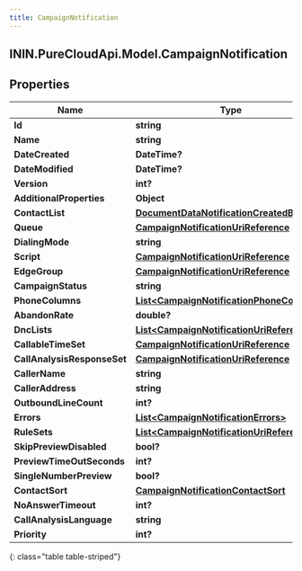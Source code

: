 ```yaml
---
title: CampaignNotification
---
```

## ININ.PureCloudApi.Model.CampaignNotification

## Properties

|Name | Type | Description | Notes|
|------------ | ------------- | ------------- | -------------|
| **Id** | **string** |  | [optional] |
| **Name** | **string** |  | [optional] |
| **DateCreated** | **DateTime?** |  | [optional] |
| **DateModified** | **DateTime?** |  | [optional] |
| **Version** | **int?** |  | [optional] |
| **AdditionalProperties** | **Object** |  | [optional] |
| **ContactList** | [**DocumentDataNotificationCreatedBy**](DocumentDataNotificationCreatedBy.html) |  | [optional] |
| **Queue** | [**CampaignNotificationUriReference**](CampaignNotificationUriReference.html) |  | [optional] |
| **DialingMode** | **string** |  | [optional] |
| **Script** | [**CampaignNotificationUriReference**](CampaignNotificationUriReference.html) |  | [optional] |
| **EdgeGroup** | [**CampaignNotificationUriReference**](CampaignNotificationUriReference.html) |  | [optional] |
| **CampaignStatus** | **string** |  | [optional] |
| **PhoneColumns** | [**List&lt;CampaignNotificationPhoneColumns&gt;**](CampaignNotificationPhoneColumns.html) |  | [optional] |
| **AbandonRate** | **double?** |  | [optional] |
| **DncLists** | [**List&lt;CampaignNotificationUriReference&gt;**](CampaignNotificationUriReference.html) |  | [optional] |
| **CallableTimeSet** | [**CampaignNotificationUriReference**](CampaignNotificationUriReference.html) |  | [optional] |
| **CallAnalysisResponseSet** | [**CampaignNotificationUriReference**](CampaignNotificationUriReference.html) |  | [optional] |
| **CallerName** | **string** |  | [optional] |
| **CallerAddress** | **string** |  | [optional] |
| **OutboundLineCount** | **int?** |  | [optional] |
| **Errors** | [**List&lt;CampaignNotificationErrors&gt;**](CampaignNotificationErrors.html) |  | [optional] |
| **RuleSets** | [**List&lt;CampaignNotificationUriReference&gt;**](CampaignNotificationUriReference.html) |  | [optional] |
| **SkipPreviewDisabled** | **bool?** |  | [optional] |
| **PreviewTimeOutSeconds** | **int?** |  | [optional] |
| **SingleNumberPreview** | **bool?** |  | [optional] |
| **ContactSort** | [**CampaignNotificationContactSort**](CampaignNotificationContactSort.html) |  | [optional] |
| **NoAnswerTimeout** | **int?** |  | [optional] |
| **CallAnalysisLanguage** | **string** |  | [optional] |
| **Priority** | **int?** |  | [optional] |
{: class="table table-striped"}


